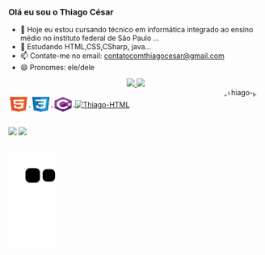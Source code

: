 ### Olá eu sou o Thiago César


- 🔭 Hoje eu estou cursando técnico em informática integrado ao ensino médio no instituto federal de São Paulo  ...
- 🌱 Estudando HTML,CSS,CSharp, java...
- 📫 Contate-me no email: contatocomthiagocesar@gmail.com
- 😄 Pronomes: ele/dele

<div align="center">
  <a href="https://github.com/Thiagocesarx">
  <img height="180em" src="https://github-readme-stats.vercel.app/api?username=Thiagocesarx&show_icons=true&theme=tokyonight&include_all_commits=true&count_private=true"/>
  <img height="180em" src="https://github-readme-stats.vercel.app/api/top-langs/?username=Thiagocesarx&layout=compact&langs_count=7&theme=tokyonight"/>
</div>
    <img align="right" alt="Thiago-pic" height="150" style="border-radius:80px;"src="https://cdn.discordapp.com/attachments/798733917879795715/982708629251706920/kitty__3_1.jpg?width=676&height=676">  
<div style="display: inline_block"><br>

  <img align="center" alt="Thiago-HTML" height="30" width="40" src="https://raw.githubusercontent.com/devicons/devicon/master/icons/html5/html5-original.svg">
  <img align="center" alt="Thiago-CSS" height="30" width="40" src="https://raw.githubusercontent.com/devicons/devicon/master/icons/css3/css3-original.svg">
  <img align="center" alt="Thiago-Csharp" height="30" width="40" src="https://raw.githubusercontent.com/devicons/devicon/master/icons/csharp/csharp-original.svg">
  <img align="center" alt="Thiago-HTML" height="30" width="40" src="https://cdn.jsdelivr.net/gh/devicons/devicon/icons/java/java-plain.svg"/>
</div>
  
  ##
  
  <div>
     <a href="https://www.linkedin.com/in/thiago-césar-328092236/" target="_blank"><img src="https://img.shields.io/badge/-LinkedIn-%230077B5?style=for-the-badge&logo=linkedin&logoColor=white" target="_blank"></a> 
     <a href = "mailto:contatocomthiagocesar@gmail.com"><img src="https://img.shields.io/badge/-Gmail-%23333?style=for-the-badge&logo=gmail&logoColor=white" target="_blank"></a>
  </div>
  
  ##
  

  ![snake gif](https://github.com/Thiagocesarx/Thiagocesarx/blob/output/github-contribution-grid-snake.svg)
 
